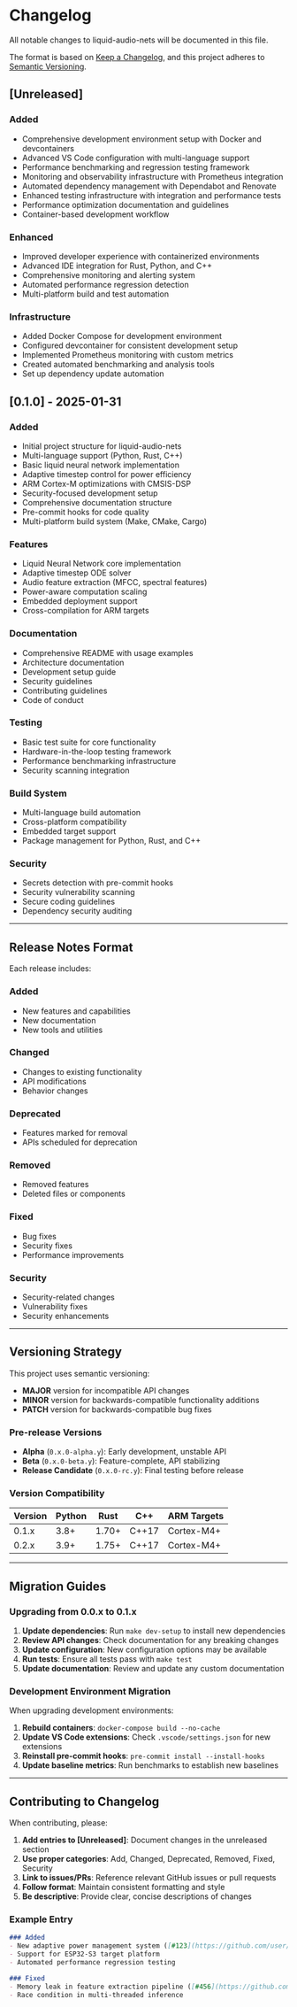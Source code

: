# Changelog

All notable changes to liquid-audio-nets will be documented in this file.

The format is based on [Keep a Changelog](https://keepachangelog.com/en/1.0.0/),
and this project adheres to [Semantic Versioning](https://semver.org/spec/v2.0.0.html).

## [Unreleased]

### Added
- Comprehensive development environment setup with Docker and devcontainers
- Advanced VS Code configuration with multi-language support
- Performance benchmarking and regression testing framework
- Monitoring and observability infrastructure with Prometheus integration
- Automated dependency management with Dependabot and Renovate
- Enhanced testing infrastructure with integration and performance tests
- Performance optimization documentation and guidelines
- Container-based development workflow

### Enhanced
- Improved developer experience with containerized environments
- Advanced IDE integration for Rust, Python, and C++
- Comprehensive monitoring and alerting system
- Automated performance regression detection
- Multi-platform build and test automation

### Infrastructure
- Added Docker Compose for development environment
- Configured devcontainer for consistent development setup
- Implemented Prometheus monitoring with custom metrics
- Created automated benchmarking and analysis tools
- Set up dependency update automation

## [0.1.0] - 2025-01-31

### Added
- Initial project structure for liquid-audio-nets
- Multi-language support (Python, Rust, C++)
- Basic liquid neural network implementation
- Adaptive timestep control for power efficiency
- ARM Cortex-M optimizations with CMSIS-DSP
- Security-focused development setup
- Comprehensive documentation structure
- Pre-commit hooks for code quality
- Multi-platform build system (Make, CMake, Cargo)

### Features
- Liquid Neural Network core implementation
- Adaptive timestep ODE solver
- Audio feature extraction (MFCC, spectral features)
- Power-aware computation scaling
- Embedded deployment support
- Cross-compilation for ARM targets

### Documentation
- Comprehensive README with usage examples
- Architecture documentation
- Development setup guide
- Security guidelines
- Contributing guidelines
- Code of conduct

### Testing
- Basic test suite for core functionality
- Hardware-in-the-loop testing framework
- Performance benchmarking infrastructure
- Security scanning integration

### Build System
- Multi-language build automation
- Cross-platform compatibility
- Embedded target support
- Package management for Python, Rust, and C++

### Security
- Secrets detection with pre-commit hooks
- Security vulnerability scanning
- Secure coding guidelines
- Dependency security auditing

---

## Release Notes Format

Each release includes:

### Added
- New features and capabilities
- New documentation
- New tools and utilities

### Changed
- Changes to existing functionality
- API modifications
- Behavior changes

### Deprecated
- Features marked for removal
- APIs scheduled for deprecation

### Removed
- Removed features
- Deleted files or components

### Fixed
- Bug fixes
- Security fixes
- Performance improvements

### Security
- Security-related changes
- Vulnerability fixes
- Security enhancements

---

## Versioning Strategy

This project uses semantic versioning:

- **MAJOR** version for incompatible API changes
- **MINOR** version for backwards-compatible functionality additions
- **PATCH** version for backwards-compatible bug fixes

### Pre-release Versions

- **Alpha** (`0.x.0-alpha.y`): Early development, unstable API
- **Beta** (`0.x.0-beta.y`): Feature-complete, API stabilizing
- **Release Candidate** (`0.x.0-rc.y`): Final testing before release

### Version Compatibility

| Version | Python | Rust | C++ | ARM Targets |
|---------|--------|------|-----|-------------|
| 0.1.x   | 3.8+   | 1.70+ | C++17 | Cortex-M4+ |
| 0.2.x   | 3.9+   | 1.75+ | C++17 | Cortex-M4+ |

---

## Migration Guides

### Upgrading from 0.0.x to 0.1.x

1. **Update dependencies**: Run `make dev-setup` to install new dependencies
2. **Review API changes**: Check documentation for any breaking changes
3. **Update configuration**: New configuration options may be available
4. **Run tests**: Ensure all tests pass with `make test`
5. **Update documentation**: Review and update any custom documentation

### Development Environment Migration

When upgrading development environments:

1. **Rebuild containers**: `docker-compose build --no-cache`
2. **Update VS Code extensions**: Check `.vscode/settings.json` for new extensions
3. **Reinstall pre-commit hooks**: `pre-commit install --install-hooks`
4. **Update baseline metrics**: Run benchmarks to establish new baselines

---

## Contributing to Changelog

When contributing, please:

1. **Add entries to [Unreleased]**: Document changes in the unreleased section
2. **Use proper categories**: Add, Changed, Deprecated, Removed, Fixed, Security
3. **Link to issues/PRs**: Reference relevant GitHub issues or pull requests
4. **Follow format**: Maintain consistent formatting and style
5. **Be descriptive**: Provide clear, concise descriptions of changes

### Example Entry

```markdown
### Added
- New adaptive power management system ([#123](https://github.com/user/repo/pull/123))
- Support for ESP32-S3 target platform
- Automated performance regression testing

### Fixed
- Memory leak in feature extraction pipeline ([#456](https://github.com/user/repo/issues/456))
- Race condition in multi-threaded inference
```
